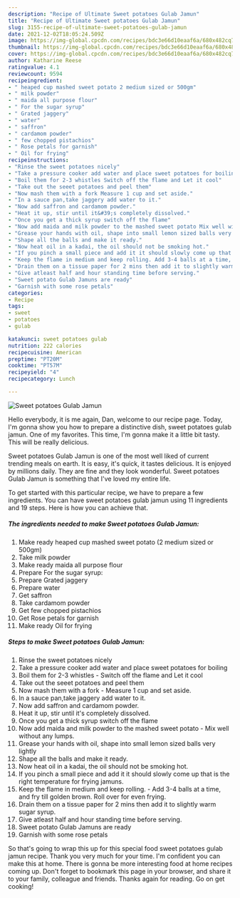 ```yaml
---
description: "Recipe of Ultimate Sweet potatoes Gulab Jamun"
title: "Recipe of Ultimate Sweet potatoes Gulab Jamun"
slug: 3155-recipe-of-ultimate-sweet-potatoes-gulab-jamun
date: 2021-12-02T18:05:24.509Z
image: https://img-global.cpcdn.com/recipes/bdc3e66d10eaaf6a/680x482cq70/sweet-potatoes-gulab-jamun-recipe-main-photo.jpg
thumbnail: https://img-global.cpcdn.com/recipes/bdc3e66d10eaaf6a/680x482cq70/sweet-potatoes-gulab-jamun-recipe-main-photo.jpg
cover: https://img-global.cpcdn.com/recipes/bdc3e66d10eaaf6a/680x482cq70/sweet-potatoes-gulab-jamun-recipe-main-photo.jpg
author: Katharine Reese
ratingvalue: 4.1
reviewcount: 9594
recipeingredient:
- " heaped cup mashed sweet potato 2 medium sized or 500gm"
- " milk powder"
- " maida all purpose flour"
- " For the sugar syrup"
- " Grated jaggery"
- " water"
- " saffron"
- " cardamom powder"
- " few chopped pistachios"
- " Rose petals for garnish"
- " Oil for frying"
recipeinstructions:
- "Rinse the sweet potatoes nicely"
- "Take a pressure cooker add water and place sweet potatoes for boiling"
- "Boil them for 2-3 whistles Switch off the flame and Let it cool"
- "Take out the seeet potatoes and peel them"
- "Now mash them with a fork Measure 1 cup and set aside."
- "In a sauce pan,take jaggery add water to it."
- "Now add saffron and cardamom powder."
- "Heat it up, stir until it&#39;s completely dissolved."
- "Once you get a thick syrup switch off the flame"
- "Now add maida and milk powder to the mashed sweet potato Mix well without any lumps."
- "Grease your hands with oil, shape into small lemon sized balls very lightly"
- "Shape all the balls and make it ready."
- "Now heat oil in a kadai, the oil should not be smoking hot."
- "If you pinch a small piece and add it it should slowly come up that is the right temperature for frying jamuns."
- "Keep the flame in medium and keep rolling. Add 3-4 balls at a time, and fry till golden brown. Roll over for even frying."
- "Drain them on a tissue paper for 2 mins then add it to slightly warm sugar syrup."
- "Give atleast half and hour standing time before serving."
- "Sweet potato Gulab Jamuns are ready"
- "Garnish with some rose petals"
categories:
- Recipe
tags:
- sweet
- potatoes
- gulab

katakunci: sweet potatoes gulab 
nutrition: 222 calories
recipecuisine: American
preptime: "PT20M"
cooktime: "PT57M"
recipeyield: "4"
recipecategory: Lunch

---
```



![Sweet potatoes Gulab Jamun](https://img-global.cpcdn.com/recipes/bdc3e66d10eaaf6a/680x482cq70/sweet-potatoes-gulab-jamun-recipe-main-photo.jpg)

Hello everybody, it is me again, Dan, welcome to our recipe page. Today, I'm gonna show you how to prepare a distinctive dish, sweet potatoes gulab jamun. One of my favorites. This time, I'm gonna make it a little bit tasty. This will be really delicious.

Sweet potatoes Gulab Jamun is one of the most well liked of current trending meals on earth. It is easy, it's quick, it tastes delicious. It is enjoyed by millions daily. They are fine and they look wonderful. Sweet potatoes Gulab Jamun is something that I've loved my entire life.




To get started with this particular recipe, we have to prepare a few ingredients. You can have sweet potatoes gulab jamun using 11 ingredients and 19 steps. Here is how you can achieve that.

<!--inarticleads1-->

##### The ingredients needed to make Sweet potatoes Gulab Jamun:

1. Make ready  heaped cup mashed sweet potato (2 medium sized or 500gm)
1. Take  milk powder
1. Make ready  maida all purpose flour
1. Prepare  For the sugar syrup:
1. Prepare  Grated jaggery
1. Prepare  water
1. Get  saffron
1. Take  cardamom powder
1. Get  few chopped pistachios
1. Get  Rose petals for garnish
1. Make ready  Oil for frying




<!--inarticleads2-->

##### Steps to make Sweet potatoes Gulab Jamun:

1. Rinse the sweet potatoes nicely
1. Take a pressure cooker add water and place sweet potatoes for boiling
1. Boil them for 2-3 whistles - Switch off the flame and Let it cool
1. Take out the seeet potatoes and peel them
1. Now mash them with a fork - Measure 1 cup and set aside.
1. In a sauce pan,take jaggery add water to it.
1. Now add saffron and cardamom powder.
1. Heat it up, stir until it&#39;s completely dissolved.
1. Once you get a thick syrup switch off the flame
1. Now add maida and milk powder to the mashed sweet potato - Mix well without any lumps.
1. Grease your hands with oil, shape into small lemon sized balls very lightly
1. Shape all the balls and make it ready.
1. Now heat oil in a kadai, the oil should not be smoking hot.
1. If you pinch a small piece and add it it should slowly come up that is the right temperature for frying jamuns.
1. Keep the flame in medium and keep rolling. - Add 3-4 balls at a time, and fry till golden brown. Roll over for even frying.
1. Drain them on a tissue paper for 2 mins then add it to slightly warm sugar syrup.
1. Give atleast half and hour standing time before serving.
1. Sweet potato Gulab Jamuns are ready
1. Garnish with some rose petals




So that's going to wrap this up for this special food sweet potatoes gulab jamun recipe. Thank you very much for your time. I'm confident you can make this at home. There is gonna be more interesting food at home recipes coming up. Don't forget to bookmark this page in your browser, and share it to your family, colleague and friends. Thanks again for reading. Go on get cooking!
